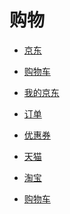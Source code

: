 <div id = "首"></div>
<script src = "../js/首.js"></script>


# 购物


* [京东](https://m.jd.com/)
* [购物车](https://p.m.jd.com/cart/cart.action)
* [我的京东](https://home.m.jd.com/myJd/newhome.action)
* [订单](https://trade.m.jd.com/order/orderlist_jdm.shtml)
* [优惠券](https://wqs.jd.com/my/coupon/jd.shtml)


* [天猫](https://www.tmall.com/)
* [淘宝](https://m.taobao.com/)
* [购物车](https://main.m.taobao.com/cart/index.html)
